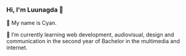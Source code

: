 ### Hi, I'm Luunagda 👋
👩 My name is Cyan.

🌱 I’m currently learning web development, audiovisual, design and communication in the second year of Bachelor in the multimedia and internet.

<!--
**Luunagda/Luunagda** is a ✨ _special_ ✨ repository because its `README.md` (this file) appears on your GitHub profile.

Here are some ideas to get you started:

- 🔭 I’m currently working on ...
- 🌱 I’m currently learning ...
- 👯 I’m looking to collaborate on ...
- 🤔 I’m looking for help with ...
- 💬 Ask me about ...
- 📫 How to reach me: ...
- 😄 Pronouns: ...
- ⚡ Fun fact: ...
-->
